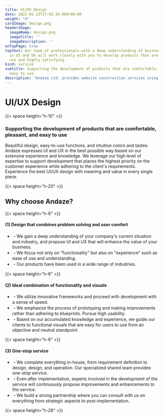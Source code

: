 ```yaml
---
title: UI/UX Design
date: 2022-02-23T17:03:34.000+09:00
weight: "4"
cardImage: design.png
headerImage:
  imageName: design.png
  imageTitle: ''
  imageDescription: ''
onTopPage: true
topText: Our team of professionals with a deep understanding of business and expertise
  in UI and UX will work closely with you to develop products that are both easy to
  use and highly satisfying.
kind: service
subtitle: Supporting the development of products that are comfortable, pleasant, and
  easy to use
description: "Andaze Ltd. provides website construction services using the static site generator 'Hugo' to speed up the display of websites and enhance security. We will deeply understand your current situation and propose improvement measures."
---
```

# UI/UX Design

{{< space height="h-10" >}}

### Supporting the development of products that are comfortable, pleasant, and easy to use

Beautiful design, easy-to-use functions, and intuitive colors and tastes. Andaze expresses UI and UX in the best possible way based on our extensive experience and knowledge. We leverage our high level of expertise to support development that places the highest priority on the customer experience while adhering to the client's requirements. Experience the best UI/UX design with meaning and value in every single piece.

{{< space height="h-20" >}}

## Why choose Andaze?

{{< space height="h-6" >}}

#### (1) Design that combines problem solving and user comfort

* ・We gain a deep understanding of your company's current situation and industry, and propose UI and UX that will enhance the value of your business.
* ・We focus not only on "functionality" but also on "experience" such as ease of use and understanding.
* ・Our products have been used in a wide range of industries.

{{< space height="h-6" >}}

#### (2) Ideal combination of functionality and visuals

* ・We utilize innovative frameworks and proceed with development with a sense of speed.
* ・We emphasize the process of prototyping and making improvements rather than adhering to blueprints. Pursue high usability.
* ・Based on our accumulated knowledge and experience, we guide our clients to functional visuals that are easy for users to use from an objective and neutral standpoint.

{{< space height="h-6" >}}

#### (3) One-stop service

* ・We complete everything in-house, from requirement definition to design, design, and operation. Our specialized shared team provides one-stop service.
* ・Even after implementation, experts involved in the development of the service will continuously propose improvements and enhancements to the service.
* ・We build a strong partnership where you can consult with us on everything from strategic aspects to post-implementation.

{{< space height="h-28" >}}